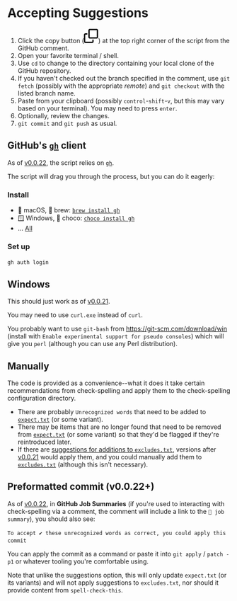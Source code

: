 # Accepting Suggestions

1. Click the copy button (![copy icon](https://raw.githubusercontent.com/primer/octicons/0d9000c50255bac736eb0fbbc1ffee839130a708/icons/copy-16.svg)) at the top right corner of the script from the GitHub comment.
1. Open your favorite terminal / shell.
1. Use `cd` to change to the directory containing your local clone of the GitHub repository.
1. If you haven't checked out the branch specified in the comment, use `git fetch` (possibly with the appropriate _remote_) and `git checkout` with the listed branch name.
1. Paste from your clipboard (possibly `control`-`shift`-`v`, but this may vary based on your terminal). You may need to press `enter`.
1. Optionally, review the changes.
1. `git commit` and `git push` as usual.

## GitHub's [`gh`](https://cli.github.com/) client

As of [v0.0.22](https://github.com/check-spelling/check-spelling/releases/tag/v0.0.22), the script relies on [`gh`](https://cli.github.com/).

The script will drag you through the process, but you can do it eagerly:

### Install
* 🍎 macOS, 🍺 brew: [`brew install gh`](https://formulae.brew.sh/formula/gh)
* 🪟 Windows, 🍫 choco: [`choco install gh`](https://community.chocolatey.org/packages/gh)
* ... [All](https://github.com/cli/cli#installation)

### Set up

`gh auth login`

## Windows

This should just work as of [v0.0.21](https://github.com/check-spelling/check-spelling/releases/tag/v0.0.21).

You may need to use `curl.exe` instead of `curl`.

You probably want to use `git-bash` from https://git-scm.com/download/win (install with `Enable experimental support for pseudo consoles`) which will give you `perl` (although you can use any Perl distribution).

## Manually

The code is provided as a convenience--what it does it take certain recommendations from check-spelling and apply them to the check-spelling configuration directory.

* There are probably `Unrecognized words` that need to be added to [`expect.txt`](https://github.com/check-spelling/check-spelling/wiki/Configuration#expect) (or some variant).
* There may be items that are no longer found that need to be removed from [`expect.txt`](https://github.com/check-spelling/check-spelling/wiki/Configuration#expect) (or some variant) so that they'd be flagged if they're reintroduced later.
* If there are [suggestions for additions to `excludes.txt`](https://github.com/check-spelling/check-spelling/wiki/Feature:-Heuristic-exclude-suggestions), versions after [v0.0.21](https://github.com/check-spelling/check-spelling/releases/tag/v0.0.21) would apply them, and you could manually add them to [`excludes.txt`](https://github.com/check-spelling/check-spelling/wiki/Configuration#excludes) (although this isn't necessary).

## Preformatted commit (v0.0.22+)

As of [v0.0.22](https://github.com/check-spelling/check-spelling/releases/tag/v0.0.22), in **GitHub Job Summaries** (if you're used to interacting with check-spelling via a comment, the comment will include a link to the `📝 job summary`), you should also see:

`To accept ✔️ these unrecognized words as correct, you could apply this commit`

You can apply the commit as a command or paste it into `git apply` / `patch -p1` or whatever tooling you're comfortable using.

Note that unlike the suggestions option, this will only update `expect.txt` (or its variants) and will not apply suggestions to `excludes.txt`, nor should it provide content from `spell-check-this`.
